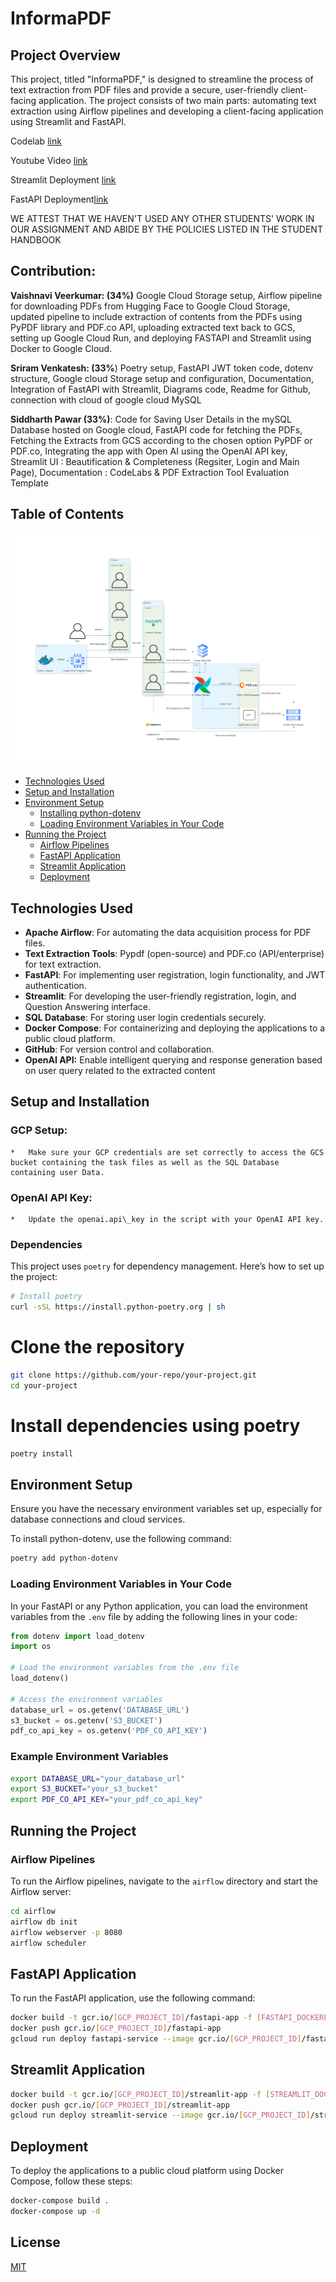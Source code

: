 # InformaPDF

## Project Overview

This project, titled "InformaPDF," is designed to streamline the process of text extraction from PDF files and provide a secure, user-friendly client-facing application. The project consists of two main parts: automating text extraction using Airflow pipelines and developing a client-facing application using Streamlit and FastAPI.

Codelab [link](https://codelabs-preview.appspot.com/?file_id=1PtPbQA_wmCll14lt--FDn1jZeQYlErJ-qFyUNH8iI1g#0)

Youtube Video [link](https://youtu.be/X00lL-V44V0)

Streamlit Deployment [link](https://streamlit-service-61122194920.us-east1.run.app/)

FastAPI Deployment[link](https://fastapi-service-61122194920.us-east1.run.app/docs)

WE ATTEST THAT WE HAVEN'T USED ANY OTHER STUDENTS' WORK IN OUR ASSIGNMENT AND ABIDE BY THE POLICIES LISTED IN THE STUDENT HANDBOOK

## Contribution: 

**Vaishnavi Veerkumar: (34%)** Google Cloud Storage setup, Airflow pipeline for downloading PDFs from Hugging Face to Google Cloud Storage, updated pipeline to include extraction of contents from the PDFs using PyPDF library and PDF.co API, uploading extracted text back to GCS, setting up Google Cloud Run, and deploying FASTAPI and Streamlit using Docker to Google Cloud.

**Sriram Venkatesh: (33%**) Poetry setup, FastAPI JWT token code, dotenv structure, Google cloud Storage setup and configuration, Documentation, Integration of FastAPI with Streamlit, Diagrams code, Readme for Github, connection with cloud of google cloud MySQL

**Siddharth Pawar (33%)**: Code for Saving User Details in the mySQL Database hosted on Google cloud, FastAPI code for fetching the PDFs, Fetching the Extracts from GCS according to the chosen option PyPDF or PDF.co, Integrating the app with Open AI using the OpenAI API key, Streamlit UI : Beautification & Completeness (Regsiter, Login and Main Page),  Documentation : CodeLabs & PDF Extraction Tool Evaluation Template

## Table of Contents
![Project Architecture](Diagrams/system_architecture.png)
- [Technologies Used](#technologies-used)
- [Setup and Installation](#setup-and-installation)
- [Environment Setup](#environment-setup)
  - [Installing python-dotenv](#installing-python-dotenv)
  - [Loading Environment Variables in Your Code](#loading-environment-variables-in-your-code)
- [Running the Project](#running-the-project)
  - [Airflow Pipelines](#airflow-pipelines)
  - [FastAPI Application](#fastapi-application)
  - [Streamlit Application](#streamlit-application)
  - [Deployment](#deployment)

## Technologies Used

- **Apache Airflow**: For automating the data acquisition process for PDF files.
- **Text Extraction Tools**: Pypdf (open-source) and PDF.co (API/enterprise) for text extraction.
- **FastAPI**: For implementing user registration, login functionality, and JWT authentication.
- **Streamlit**: For developing the user-friendly registration, login, and Question Answering interface.
- **SQL Database**: For storing user login credentials securely.
- **Docker Compose**: For containerizing and deploying the applications to a public cloud platform.
- **GitHub**: For version control and collaboration.
- **OpenAI API:** Enable intelligent querying and response generation based on user query related to the extracted content

## Setup and Installation

### **GCP Setup**:
    
    *   Make sure your GCP credentials are set correctly to access the GCS bucket containing the task files as well as the SQL Database containing user Data.
        
### **OpenAI API Key**:
    
    *   Update the openai.api\_key in the script with your OpenAI API key.
    
### Dependencies

This project uses `poetry` for dependency management. Here’s how to set up the project:

```bash
# Install poetry
curl -sSL https://install.python-poetry.org | sh
```

# Clone the repository
```bash
git clone https://github.com/your-repo/your-project.git
cd your-project
```

# Install dependencies using poetry
```bash
poetry install
```

## Environment Setup
Ensure you have the necessary environment variables set up, especially for database connections and cloud services.

To install python-dotenv, use the following command:
```bash
poetry add python-dotenv
```

### Loading Environment Variables in Your Code

In your FastAPI or any Python application, you can load the environment variables from the `.env` file by adding the following lines in your code:

```python
from dotenv import load_dotenv
import os

# Load the environment variables from the .env file
load_dotenv()

# Access the environment variables
database_url = os.getenv('DATABASE_URL')
s3_bucket = os.getenv('S3_BUCKET')
pdf_co_api_key = os.getenv('PDF_CO_API_KEY')
```

### Example Environment Variables

```bash
export DATABASE_URL="your_database_url"
export S3_BUCKET="your_s3_bucket"
export PDF_CO_API_KEY="your_pdf_co_api_key"
```

## Running the Project

### Airflow Pipelines
To run the Airflow pipelines, navigate to the `airflow` directory and start the Airflow server:

```bash
cd airflow
airflow db init
airflow webserver -p 8080
airflow scheduler
```

## FastAPI Application

To run the FastAPI application, use the following command:

```bash
docker build -t gcr.io/[GCP_PROJECT_ID]/fastapi-app -f [FASTAPI_DOCKERFILE] .
docker push gcr.io/[GCP_PROJECT_ID]/fastapi-app
gcloud run deploy fastapi-service --image gcr.io/[GCP_PROJECT_ID]/fastapi-app --platform managed --region us-east1 --allow-unauthenticated --port 8000
```

## Streamlit Application
```bash
docker build -t gcr.io/[GCP_PROJECT_ID]/streamlit-app -f [STREAMLIT_DOCKERFILE] .
docker push gcr.io/[GCP_PROJECT_ID]/streamlit-app
gcloud run deploy streamlit-service --image gcr.io/[GCP_PROJECT_ID]/streamlit-app --platform managed --region us-east1 --allow-unauthenticated --port 8501
```

## Deployment

To deploy the applications to a public cloud platform using Docker Compose, follow these steps:

```bash
docker-compose build .
docker-compose up -d
```


## License

[MIT](https://choosealicense.com/licenses/mit/)
